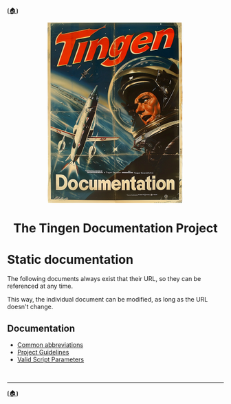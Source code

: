 <!-- u250812-->

⦗[🏠︎](../../README.md)⦘

<div align="center">

  ![logo](/.github/img/logo/TngnDocProj-320x420.png)

# The Tingen Documentation Project

</div>


# Static documentation

The following documents always exist that their URL, so they can be referenced at any time.

This way, the individual document can be modified, as long as the URL doesn't change.

## Documentation

* [Common abbreviations](common-abbreviation.md)
* [Project Guidelines](project-guideline.md)
* [Valid Script Parameters](valid-parameter.md)

<br>

***

⦗[🏠︎](../../README.md)⦘
